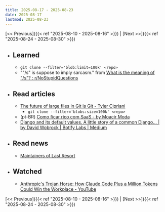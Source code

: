 ```yaml
---
title: 2025-08-17 - 2025-08-23
date: 2025-08-17
lastmod: 2025-08-23
---
```


[<< Previous]({{< ref "2025-08-10 - 2025-08-16" >}}) | [Next >>]({{< ref "2025-08-24 - 2025-08-30" >}})

- ## Learned
  - `git clone --filter='blob:limit=100k' <repo>`
  - ""/s" is suppose to imply sarcasm." from
    [What is the meaning of "/s"? : r/NoStupidQuestions](https://www.reddit.com/r/NoStupidQuestions/comments/1rdj3t/what_is_the_meaning_of_s/)


- ## Read articles
  - [The future of large files in Git is Git - Tyler Cipriani](https://tylercipriani.com/blog/2025/08/15/git-lfs/)
    - `git clone --filter='blobs:size=100k' <repo>`
  - (pt-BR) [Como ficar rico com SaaS - by Moacir Moda](https://moacirmoda.substack.com/p/como-ficar-rico-com-saas)
  - [Django and its default values. A little story of a common Django… | by David Wobrock | Botify Labs | Medium](https://medium.com/botify-labs/django-and-its-default-values-c21a13cff9f)

- ## Read news
  - [Maintainers of Last Resort](https://words.filippo.io/last-resort/)

- ## Watched
  - [Anthropic's Trojan Horse: How Claude Code Plus a Million Tokens Could Win the Workplace - YouTube](https://www.youtube.com/watch?v=2qHxfwvIx-I)

[<< Previous]({{< ref "2025-08-10 - 2025-08-16" >}}) | [Next >>]({{< ref "2025-08-24 - 2025-08-30" >}})

